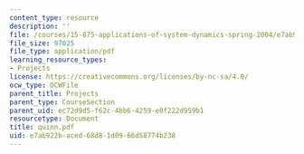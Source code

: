 ```yaml
---
content_type: resource
description: ''
file: /courses/15-875-applications-of-system-dynamics-spring-2004/e7ab922baced68d81d0966d58774b238_quinn.pdf
file_size: 97025
file_type: application/pdf
learning_resource_types:
- Projects
license: https://creativecommons.org/licenses/by-nc-sa/4.0/
ocw_type: OCWFile
parent_title: Projects
parent_type: CourseSection
parent_uid: ec72d9d5-f62c-4bb6-4259-e0f222d959b1
resourcetype: Document
title: quinn.pdf
uid: e7ab922b-aced-68d8-1d09-66d58774b238
---
```

